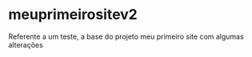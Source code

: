 # meuprimeirositev2
Referente a um teste, a base do projeto meu primeiro site com algumas alterações
